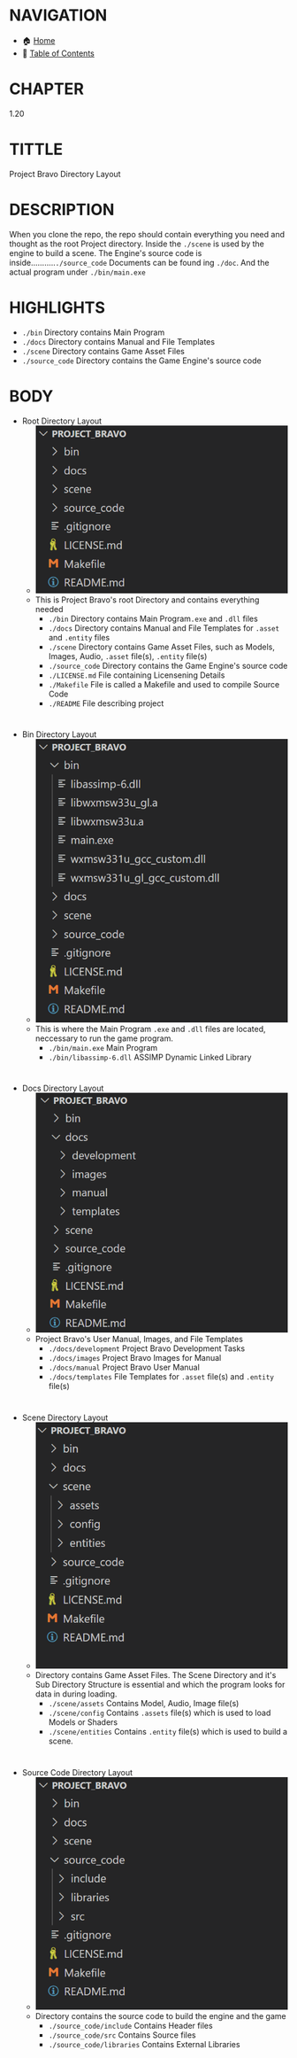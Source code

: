 # NAVIGATION
- 🏠 [Home](../../../README.md)
- 📖 [Table of Contents](../docs_Chapter_0.00_Welcome/doc_Chapter_0.10_Table_of_Contents.md)


# CHAPTER
1.20


# TITTLE
Project Bravo Directory Layout


# DESCRIPTION
When you clone the repo, the repo should contain everything you need and thought as the root Project directory. Inside the `./scene` is used by the engine to build a scene. The Engine's source code is inside...........`./source_code` Documents can be found ing `./doc`. And the actual program under `./bin/main.exe`

# HIGHLIGHTS
- `./bin` Directory contains Main Program
- `./docs` Directory contains Manual and File Templates
- `./scene` Directory contains Game Asset Files
- `./source_code` Directory contains the Game Engine's source code

# BODY

- Root Directory Layout
    - ![Project Bravo Screenshot](../../../docs/images/project_bravo_layout_directory.png "Project Bravo Screenshot")
    - This is Project Bravo's root Directory and contains everything needed
        - `./bin` Directory contains Main Program`.exe` and `.dll` files
        - `./docs` Directory contains Manual and File Templates for `.asset` and `.entity` files
        - `./scene` Directory contains Game Asset Files, such as Models, Images, Audio, `.asset` file(s), `.entity` file(s)
        - `./source_code` Directory contains the Game Engine's source code
        - `./LICENSE.md` File containing Licensening Details
        - `./Makefile` File is called a Makefile and used to compile Source Code
        - `./README` File describing project
#

- Bin Directory Layout
    - ![Project Bravo Screenshot](../../../docs/images/project_bravo_layout_directory_bin.png "Project Bravo Screenshot")
    - This is where the Main Program `.exe` and `.dll` files are located, neccessary to run the game program.
        -  `./bin/main.exe` Main Program
        - `./bin/libassimp-6.dll` ASSIMP Dynamic Linked Library

#

- Docs Directory Layout
    - ![Project Bravo Screenshot](../../../docs/images/project_bravo_layout_directory_docs.png "Project Bravo Screenshot")
    - Project Bravo's User Manual, Images, and File Templates
        - `./docs/development` Project Bravo Development Tasks
        - `./docs/images` Project Bravo Images for Manual
        - `./docs/manual` Project Bravo User Manual
        - `./docs/templates` File Templates for `.asset` file(s) and `.entity` file(s) 

#

- Scene Directory Layout
    - ![Project Bravo Screenshot](../../../docs/images/project_bravo_layout_directory_scene.png "Project Bravo Screenshot")
    - Directory contains Game Asset Files. The Scene Directory and it's Sub Directory Structure is essential and which the program looks for data in during loading. 
        - `./scene/assets` Contains Model, Audio, Image file(s)
        - `./scene/config` Contains `.assets` file(s) which is used to load Models or Shaders
        - `./scene/entities` Contains `.entity` file(s) which is used to build a scene.

#

- Source Code Directory Layout
    - ![Project Bravo Screenshot](../../../docs/images/project_bravo_layout_directory_source_code.png "Project Bravo Screenshot")
    - Directory contains the source code to build the engine and the game
        - `./source_code/include` Contains Header files 
        - `./source_code/src` Contains Source files
        - `./source_code/libraries` Contains External Libraries

